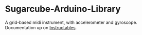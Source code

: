 Sugarcube-Arduino-Library
=========================

A grid-based midi instrument, with accelerometer and gyroscope.  Documentation up on <a href=“https://www.instructables.com/id/Sugarcube-MIDI-Controller/” target=“_blank”>Instructables</a>.

